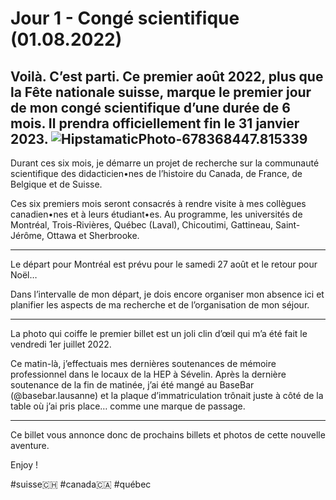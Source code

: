 
# **Jour 1 - Congé scientifique (01.08.2022)**

**Voilà. C’est parti. Ce premier août 2022, plus que la Fête nationale suisse, marque le premier jour de mon congé scientifique d’une durée de 6 mois. Il prendra officiellement fin le 31 janvier 2023.**
![HipstamaticPhoto-678368447.815339](https://i.imgur.com/mgYBwR9.jpg)
------------------------
Durant ces six mois, je démarre un projet de recherche sur la communauté scientifique des didacticien•nes de l’histoire du Canada, de France, de Belgique et de Suisse.

Ces six premiers mois seront consacrés à rendre visite à mes collègues canadien•nes et à leurs étudiant•es. Au programme, les universités de Montréal, Trois-Rivières, Québec (Laval), Chicoutimi, Gattineau, Saint-Jérôme, Ottawa et Sherbrooke.

------------------------
Le départ pour Montréal est prévu pour le samedi 27 août et le retour pour Noël…

Dans l’intervalle de mon départ, je dois encore organiser mon absence ici et planifier les aspects de ma recherche et de l’organisation de mon séjour.

---------------------
La photo qui coiffe le premier billet est un joli clin d’œil qui m’a été fait le vendredi 1er juillet 2022.

Ce matin-là, j’effectuais mes dernières soutenances de mémoire professionnel dans le locaux de la HEP à Sévelin. Après la dernière soutenance de la fin de matinée, j’ai été mangé au BaseBar (@basebar.lausanne) et la plaque d’immatriculation trônait juste à côté de la table où j’ai pris place… comme une marque de passage.

---------------------

Ce billet vous annonce donc de prochains billets et photos de cette nouvelle aventure.

Enjoy !

#suisse🇨🇭 #canada🇨🇦 #québec
